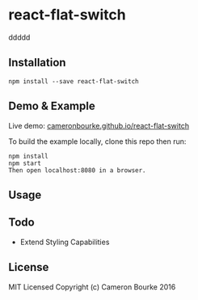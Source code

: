 react-flat-switch
=========================

ddddd

## Installation

```
npm install --save react-flat-switch
```

## Demo & Example

Live demo: [cameronbourke.github.io/react-flat-switch](http://cameronbourke.github.io/react-flat-switch/example/index.html)

To build the example locally, clone this repo then run:

```
npm install
npm start
Then open localhost:8080 in a browser.
```

## Usage



## Todo

- Extend Styling Capabilities

## License

MIT Licensed Copyright (c) Cameron Bourke 2016
